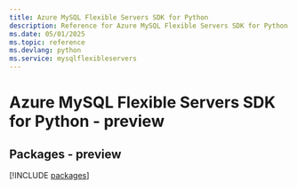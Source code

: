 ```yaml
---
title: Azure MySQL Flexible Servers SDK for Python
description: Reference for Azure MySQL Flexible Servers SDK for Python
ms.date: 05/01/2025
ms.topic: reference
ms.devlang: python
ms.service: mysqlflexibleservers
---
```

# Azure MySQL Flexible Servers SDK for Python - preview
## Packages - preview
[!INCLUDE [packages](mysql-flexible-servers-index.md)]